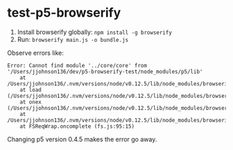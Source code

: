 # test-p5-browserify

1. Install browserify globally: `npm install -g browserify`
2. Run: `browserify main.js -o bundle.js`

Observe errors like:

```
Error: Cannot find module '../core/core' from '/Users/jjohnson136/dev/p5-browserify-test/node_modules/p5/lib'
    at /Users/jjohnson136/.nvm/versions/node/v0.12.5/lib/node_modules/browserify/node_modules/resolve/lib/async.js:55:21
    at load (/Users/jjohnson136/.nvm/versions/node/v0.12.5/lib/node_modules/browserify/node_modules/resolve/lib/async.js:69:43)
    at onex (/Users/jjohnson136/.nvm/versions/node/v0.12.5/lib/node_modules/browserify/node_modules/resolve/lib/async.js:92:31)
    at /Users/jjohnson136/.nvm/versions/node/v0.12.5/lib/node_modules/browserify/node_modules/resolve/lib/async.js:22:47
    at FSReqWrap.oncomplete (fs.js:95:15)
```

Changing p5 version 0.4.5 makes the error go away.
